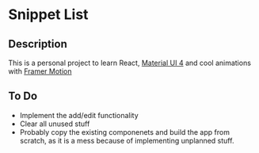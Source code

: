 # Snippet List

## Description

This is a personal project to learn React, [Material UI 4](https://v4.mui.com) and cool animations with [Framer Motion](https://www.framer.com/motion/)

## To Do

- Implement the add/edit functionality
- Clear all unused stuff
- Probably copy the existing componenets and build the app from scratch, as it is a mess because of implementing unplanned stuff.
